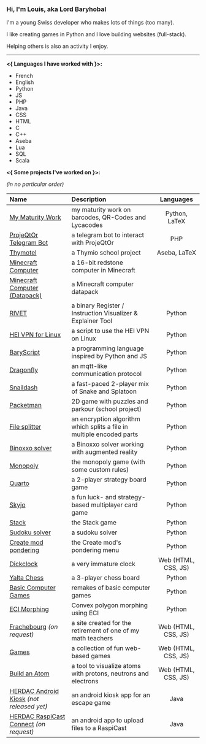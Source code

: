 ### Hi, I'm Louis, aka Lord Baryhobal

I'm a young Swiss developer who makes lots of things (too many).

I like creating games in Python and I love building websites (full-stack).

Helping others is also an activity I enjoy.

---

**<{ Languages I have worked with }>:**
- French
- English
- Python
- JS
- PHP
- Java
- CSS
- HTML
- C
- C++
- Aseba
- Lua
- SQL
- Scala

**<{ Some projects I've worked on }>:**

_(in no particular order)_

| Name | Description | Languages |
|:---|:---|:---:|
| [My Maturity Work](https://github.com/LordBaryhobal/5D_Heredero_Louis_TM2022) | my maturity work on barcodes, QR-Codes and Lycacodes | Python, LaTeX |
| [ProjeQtOr Telegram Bot](https://github.com/HERDAC/ProjeqtorTelegramBot) | a telegram bot to interact with ProjeQtOr | PHP |
| [Thymotel](https://github.com/LordBaryhobal/thymotel) | a Thymio school project | Aseba, LaTeX |
| [Minecraft Computer](https://github.com/LordBaryhobal/minecraft-computer) | a 16-bit redstone computer in Minecraft | |
| [Minecraft Computer (Datapack)](https://github.com/LordBaryhobal/minecraft-dp-computer) | a Minecraft computer datapack | |
| [RIVET](https://git.kb28.ch/HEL/rivet) | a binary Register / Instruction Visualizer & Explainer Tool | Python |
| [HEI VPN for Linux](https://git.kb28.ch/HEL/hei-vpn-for-linux) | a script to use the HEI VPN on Linux | Python |
| [BaryScript](https://github.com/LordBaryhobal/baryscript) | a programming language inspired by Python and JS | Python |
| [Dragonfly](https://github.com/LordBaryhobal/dragonfly) | an mqtt-like communication protocol | Python |
| [Snaildash](https://github.com/LordBaryhobal/snaildash) | a fast-paced 2-player mix of Snake and Splatoon | Python |
| [Packetman](https://github.com/LordBaryhobal/packetman) | 2D game with puzzles and parkour (school project) | Python |
| [File splitter](https://github.com/LordBaryhobal/file-splitter-python) | an encryption algorithm which splits a file in multiple encoded parts | Python |
| [Binoxxo solver](https://github.com/LordBaryhobal/binoxxo-solver) | a Binoxxo solver working with augmented reality | Python |
| [Monopoly](https://github.com/LordBaryhobal/monopoly) | the monopoly game (with some custom rules) | Python |
| [Quarto](https://github.com/LordBaryhobal/quarto) | a 2-player strategy board game | Python |
| [Skyjo](https://github.com/LordBaryhobal/skyjo) | a fun luck- and strategy-based multiplayer card game | Python |
| [Stack](https://github.com/LordBaryhobal/stack) | the Stack game | Python |
| [Sudoku solver](https://github.com/LordBaryhobal/sudoku-solver) | a sudoku solver | Python |
| [Create mod pondering](https://github.com/LordBaryhobal/mc-create-ponder) | the Create mod's pondering menu | Python |
| [Dickclock](https://dickclock.ch) | a very immature clock | Web (HTML, CSS, JS) |
| [Yalta Chess](https://github.com/LordBaryhobal/yalta) | a 3-player chess board | Python |
| [Basic Computer Games](https://github.com/LordBaryhobal/basic-computer-games) | remakes of basic computer games | Python |
| [ECI Morphing](https://github.com/LordBaryhobal/eci-morphing) | Convex polygon morphing using ECI | Python |
| [Frachebourg](https://frachebourg.com) _(on request)_ | a site created for the retirement of one of my math teachers | Web (HTML, CSS, JS) |
| [Games](https://games.heredero.org) | a collection of fun web-based games | Web (HTML, CSS, JS) |
| [Build an Atom](https://atom.heredero.org) | a tool to visualize atoms with protons, neutrons and electrons | Web (HTML, CSS, JS) |
| [HERDAC Android Kiosk](#) _(not released yet)_ | an android kiosk app for an escape game | Java |
| [HERDAC RaspiCast Connect](https://github.com/HERDAC/RaspiCastConnectForAndroid) _(on request)_ | an android app to upload files to a RaspiCast | Java |

<!--
- [My Maturity Work](https://github.com/LordBaryhobal/5D_Heredero_Louis_TM2022): my maturity work on barcodes, QR-Codes and Lycacodes
- [ProjeQtOr Telegram Bot](https://github.com/HERDAC/ProjeqtorTelegramBot): a telegram bot to interact with ProjeQtOr
- [Thymotel](https://github.com/LordBaryhobal/thymotel): a Thymio school project
- [BaryScript](https://github.com/LordBaryhobal/baryscript): a programming language inspired by Python and JS
- [Dragonfly](https://github.com/LordBaryhobal/dragonfly): an mqtt-like communication protocol
- [Snaildash](https://github.com/LordBaryhobal/snaildash): a fast-paced 2-player mix of Snake and Splatoon
- [Packetman](https://github.com/LordBaryhobal/packetman): 2D game with puzzles and parkour (school project)
- [File splitter](https://github.com/LordBaryhobal/file-splitter-python): an encryption algorithm which splits a file in multiple encoded parts
- [Binoxxo solver](https://github.com/LordBaryhobal/binoxxo-solver): a Binoxxo solver working with augmented reality
- [Monopoly](https://github.com/LordBaryhobal/monopoly): the monopoly game (with some custom rules)
- [Quarto](https://github.com/LordBaryhobal/quarto): a 2-player strategy board game
- [Skyjo](https://github.com/LordBaryhobal/skyjo): a fun luck- and strategy-based multiplayer card game
- [Stack](https://github.com/LordBaryhobal/stack): the Stack game
- [Sudoku solver](https://github.com/LordBaryhobal/sudoku-solver): a sudoku solver
- [Dickclock](https://dickclock.ch): a very immature clock
- [Yalta Chess](https://github.com/LordBaryhobal/yalta): a 3-player chess board
- [Basic Computer Games](https://github.com/LordBaryhobal/basic-computer-games): remakes of basic computer games
- [Frachebourg](https://frachebourg.com): a site created for the retirement of one of my math teachers
- [Games](https://games.heredero.org): a collection of fun web-based games
- [Build an Atom](https://atom.heredero.org): a tool to visualize atoms with protons, neutrons and electrons
-->
